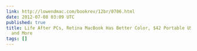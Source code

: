 ```yaml
---
link: http://lowendmac.com/bookrev/12br/0706.html
date: 2012-07-08 03:09 UTC
published: true
title: Life After PCs, Retina MacBook Has Better Color, $42 Portable USB Blu-ray Player,
  and More
tags: []
---
```



